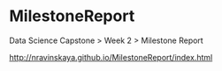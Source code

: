 # MilestoneReport
Data Science Capstone > Week 2 > Milestone Report

http://nravinskaya.github.io/MilestoneReport/index.html
